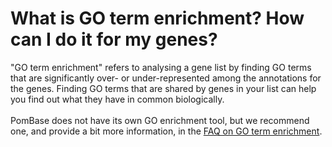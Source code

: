 # What is GO term enrichment? How can I do it for my genes?
<!-- pombase_categories: Querying/Searching,Tools and Resources,Using Ontologies -->

"GO term enrichment" refers to analysing a gene list by finding GO terms
that are significantly over- or under-represented among the annotations
for the genes. Finding GO terms that are shared by genes in your list
can help you find out what they have in common biologically.\
\
PomBase does not have its own GO enrichment tool, but we recommend one,
and provide a bit more information, in the [FAQ on GO term enrichment](/faq/how-can-i-find-significant-shared-go-annotations-genes-in-a-list).

